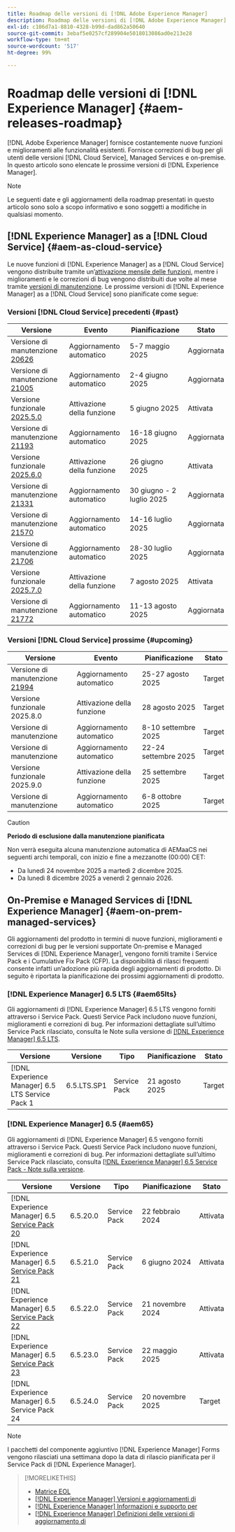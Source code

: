 ```yaml
---
title: Roadmap delle versioni di [!DNL Adobe Experience Manager]
description: Roadmap delle versioni di [!DNL Adobe Experience Manager]
exl-id: c106d7a1-8810-4328-b99d-dad862a50640
source-git-commit: 3ebaf5e0257cf289904e5018013086ad0e213e28
workflow-type: tm+mt
source-wordcount: '517'
ht-degree: 99%

---
```



# Roadmap delle versioni di [!DNL Experience Manager] {#aem-releases-roadmap}

[!DNL Adobe Experience Manager] fornisce costantemente nuove funzioni e miglioramenti alle funzionalità esistenti. Fornisce correzioni di bug per gli utenti delle versioni [!DNL Cloud Service], Managed Services e on-premise. In questo articolo sono elencate le prossime versioni di [!DNL Experience Manager].

>[!NOTE]
>
>Le seguenti date e gli aggiornamenti della roadmap presentati in questo articolo sono solo a scopo informativo e sono soggetti a modifiche in qualsiasi momento.

## [!DNL Experience Manager] as a [!DNL Cloud Service] {#aem-as-cloud-service}

Le nuove funzioni di [!DNL Experience Manager] as a [!DNL Cloud Service] vengono distribuite tramite un’[attivazione mensile delle funzioni](https://experienceleague.adobe.com/it/docs/experience-manager-cloud-service/content/release-notes/release-notes/release-notes-current), mentre i miglioramenti e le correzioni di bug vengono distribuiti due volte al mese tramite [versioni di manutenzione](https://experienceleague.adobe.com/it/docs/experience-manager-cloud-service/content/release-notes/maintenance/latest).
Le prossime versioni di [!DNL Experience Manager] as a [!DNL Cloud Service] sono pianificate come segue:

### Versioni [!DNL Cloud Service] precedenti {#past}

| Versione | Evento | Pianificazione | Stato |
|---|---|---|---|
| Versione di manutenzione [20626](https://experienceleague.adobe.com/it/docs/experience-manager-cloud-service/content/release-notes/maintenance/2025/2025-5-0#20626) | Aggiornamento automatico | 5-7 maggio 2025 | Aggiornata |
| Versione di manutenzione [21005](https://experienceleague.adobe.com/it/docs/experience-manager-cloud-service/content/release-notes/maintenance/2025/2025-5-0#21005) | Aggiornamento automatico | 2-4 giugno 2025 | Aggiornata |
| Versione funzionale [2025.5.0](https://experienceleague.adobe.com/it/docs/experience-manager-cloud-service/content/release-notes/release-notes/2025/release-notes-2025-5-0) | Attivazione della funzione | 5 giugno 2025 | Attivata |
| Versione di manutenzione [21193](https://experienceleague.adobe.com/it/docs/experience-manager-cloud-service/content/release-notes/maintenance/2025/2025-6-0) | Aggiornamento automatico | 16-18 giugno 2025 | Aggiornata |
| Versione funzionale [2025.6.0](https://experienceleague.adobe.com/it/docs/experience-manager-cloud-service/content/release-notes/release-notes/2025/release-notes-2025-6-0) | Attivazione della funzione | 26 giugno 2025 | Attivata |
| Versione di manutenzione [21331](https://experienceleague.adobe.com/it/docs/experience-manager-cloud-service/content/release-notes/maintenance/2025/2025-7-0#21331) | Aggiornamento automatico | 30 giugno - 2 luglio 2025 | Aggiornata |
| Versione di manutenzione [21570](https://experienceleague.adobe.com/it/docs/experience-manager-cloud-service/content/release-notes/maintenance/2025/2025-7-0#21570) | Aggiornamento automatico | 14-16 luglio 2025 | Aggiornata |
| Versione di manutenzione [21706](https://experienceleague.adobe.com/it/docs/experience-manager-cloud-service/content/release-notes/maintenance/2025/2025-7-0#21706) | Aggiornamento automatico | 28-30 luglio 2025 | Aggiornata |
| Versione funzionale [2025.7.0](https://experienceleague.adobe.com/it/docs/experience-manager-cloud-service/content/release-notes/release-notes/release-notes-current) | Attivazione della funzione | 7 agosto 2025 | Attivata |
| Versione di manutenzione [21772](https://experienceleague.adobe.com/it/docs/experience-manager-cloud-service/content/release-notes/maintenance/2025/2025-8-0#21772) | Aggiornamento automatico | 11-13 agosto 2025 | Aggiornata |

### Versioni [!DNL Cloud Service] prossime {#upcoming}

| Versione | Evento | Pianificazione | Stato |
|---|---|---|---|
| Versione di manutenzione [21994](https://experienceleague.adobe.com/it/docs/experience-manager-cloud-service/content/release-notes/maintenance/latest) | Aggiornamento automatico | 25-27 agosto 2025 | Target |
| Versione funzionale 2025.8.0 | Attivazione della funzione | 28 agosto 2025 | Target |
| Versione di manutenzione | Aggiornamento automatico | 8-10 settembre 2025 | Target |
| Versione di manutenzione | Aggiornamento automatico | 22-24 settembre 2025 | Target |
| Versione funzionale 2025.9.0 | Attivazione della funzione | 25 settembre 2025 | Target |
| Versione di manutenzione | Aggiornamento automatico | 6-8 ottobre 2025 | Target |

>[!CAUTION]
>
>**Periodo di esclusione dalla manutenzione pianificata**
>
> Non verrà eseguita alcuna manutenzione automatica di AEMaaCS nei seguenti archi temporali, con inizio e fine a mezzanotte (00:00) CET:
>
>* Da lunedì 24 novembre 2025 a martedì 2 dicembre 2025.
>* Da lunedì 8 dicembre 2025 a venerdì 2 gennaio 2026.

## On-Premise e Managed Services di [!DNL Experience Manager] {#aem-on-prem-managed-services}

Gli aggiornamenti del prodotto in termini di nuove funzioni, miglioramenti e correzioni di bug per le versioni supportate On-premise e Managed Services di [!DNL Experience Manager], vengono forniti tramite i Service Pack e i Cumulative Fix Pack (CFP). La disponibilità di rilasci frequenti consente infatti un’adozione più rapida degli aggiornamenti di prodotto. Di seguito è riportata la pianificazione dei prossimi aggiornamenti di prodotto.

### [!DNL Experience Manager] 6.5 LTS {#aem65lts}

Gli aggiornamenti di [!DNL Experience Manager] 6.5 LTS vengono forniti attraverso i Service Pack. Questi Service Pack includono nuove funzioni, miglioramenti e correzioni di bug. Per informazioni dettagliate sull’ultimo Service Pack rilasciato, consulta le Note sulla versione di [[!DNL Experience Manager]  6.5 LTS](https://experienceleague.adobe.com/it/docs/experience-manager-65-lts/content/release-notes/release-notes).

| Versione | Versione | Tipo | Pianificazione | Stato |
|---|---|---|---|---|
| [!DNL Experience Manager] 6.5 LTS Service Pack 1 | 6.5.LTS.SP1 | Service Pack | 21 agosto 2025 | Target |

### [!DNL Experience Manager] 6.5 {#aem65}

Gli aggiornamenti di [!DNL Experience Manager] 6.5 vengono forniti attraverso i Service Pack. Questi Service Pack includono nuove funzioni, miglioramenti e correzioni di bug. Per informazioni dettagliate sull’ultimo Service Pack rilasciato, consulta [[!DNL Experience Manager] 6.5 Service Pack - Note sulla versione](https://experienceleague.adobe.com/it/docs/experience-manager-65/content/release-notes/release-notes).

| Versione | Versione | Tipo | Pianificazione | Stato |
|---|---|---|---|---|
| [!DNL Experience Manager] 6.5 [Service Pack 20](https://experienceleague.adobe.com/it/docs/experience-manager-65/content/release-notes/service-pack/6-5-20) | 6.5.20.0 | Service Pack | 22 febbraio 2024 | Attivata |
| [!DNL Experience Manager] 6.5 [Service Pack 21](https://experienceleague.adobe.com/it/docs/experience-manager-65/content/release-notes/service-pack/6-5-21) | 6.5.21.0 | Service Pack | 6 giugno 2024 | Attivata |
| [!DNL Experience Manager] 6.5 [Service Pack 22](https://experienceleague.adobe.com/it/docs/experience-manager-65/content/release-notes/service-pack/6-5-22) | 6.5.22.0 | Service Pack | 21 novembre 2024 | Attivata |
| [!DNL Experience Manager] 6.5 [Service Pack 23](https://experienceleague.adobe.com/it/docs/experience-manager-65/content/release-notes/release-notes) | 6.5.23.0 | Service Pack | 22 maggio 2025 | Attivata |
| [!DNL Experience Manager] 6.5 Service Pack 24 | 6.5.24.0 | Service Pack | 20 novembre 2025 | Target |

>[!NOTE]
>
>I pacchetti del componente aggiuntivo [!DNL Experience Manager] Forms vengono rilasciati una settimana dopo la data di rilascio pianificata per il Service Pack di [!DNL Experience Manager].

>[!MORELIKETHIS]
>
>* [Matrice EOL](https://helpx.adobe.com/it/support/programs/eol-matrix.html)
>* [[!DNL Experience Manager] Versioni e aggiornamenti di](https://experienceleague.adobe.com/it/docs/experience-manager-release-information/aem-release-updates/aem-releases-updates)
>* [[!DNL Experience Manager] Informazioni e supporto per](https://experienceleague.adobe.com/it/docs/experience-manager-cloud-service)
>* [[!DNL Experience Manager] Definizioni delle versioni di aggiornamento di](/help/using/update-release-vehicle-definitions.md)
